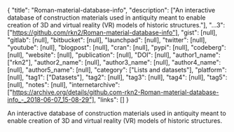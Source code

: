 {
  "title": "Roman-material-database-info",
  "description": ["An interactive database of construction materials used in antiquity meant to enable creation of 3D and virtual reality (VR) models of historic structures."],
  "...3": ["https://github.com/rkn2/Roman-material-database-info"],
  "gist": [null],
  "gitlab": [null],
  "bitbucket": [null],
  "launchpad": [null],
  "twitter": [null],
  "youtube": [null],
  "blogpost": [null],
  "cran": [null],
  "pypi": [null],
  "codeberg": [null],
  "website": [null],
  "publication": [null],
  "DOI": [null],
  "author1_name": ["rkn2"],
  "author2_name": [null],
  "author3_name": [null],
  "author4_name": [null],
  "author5_name": [null],
  "category": ["Lists and datasets"],
  "platform": [null],
  "tag1": ["Datasets"],
  "tag2": [null],
  "tag3": [null],
  "tag4": [null],
  "tag5": [null],
  "notes": [null],
  "internetarchive": ["https://archive.org/details/github.com-rkn2-Roman-material-database-info_-_2018-06-07_15-08-29"],
  "links": []
}

<!-- Generated by csv2md.R – do not edit by hand -->

An interactive database of construction materials used in antiquity meant to enable creation of 3D and virtual reality (VR) models of historic structures.